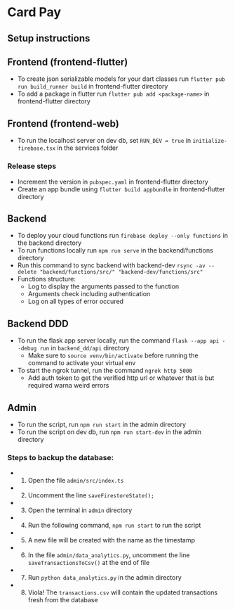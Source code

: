 # Card Pay

## Setup instructions

## Frontend (frontend-flutter)

-   To create json serializable models for your dart classes run `flutter pub run build_runner build` in frontend-flutter directory
-   To add a package in flutter run `flutter pub add <package-name>` in frontend-flutter directory

## Frontend (frontend-web)

-   To run the localhost server on dev db, set `RUN_DEV = true` in `initialize-firebase.tsx`
    in the services folder

### Release steps

-   Increment the version in `pubspec.yaml` in frontend-flutter directory
-   Create an app bundle using `flutter build appbundle` in frontend-flutter directory

## Backend

-   To deploy your cloud functions run `firebase deploy --only functions` in the backend directory
-   To run functions locally run `npm run serve` in the backend/functions directory
-   Run this command to sync backend with backend-dev `rsync -av --delete "backend/functions/src/" "backend-dev/functions/src"`
-   Functions structure:
    -   Log to display the arguments passed to the function
    -   Arguments check including authentication
    -   Log on all types of error occured


## Backend DDD
- To run the flask app server locally, run the command `flask --app api --debug run` in `backend_dd/api` directory
    - Make sure to `source venv/bin/activate` before running the command to activate your virtual env
- To start the ngrok tunnel, run the command `ngrok http 5000`
    - Add auth token to get the verified http url or whatever that is but required warna weird errors

## Admin

-   To run the script, run `npm run start` in the admin directory
-   To run the script on dev db, run `npm run start-dev` in the admin directory

### Steps to backup the database:

-   1. Open the file `admin/src/index.ts`
-   2. Uncomment the line `saveFirestoreState();`
-   3. Open the terminal in `admin` directory
-   4. Run the following command, `npm run start` to run the script
-   5. A new file will be created with the name as the timestamp
-   6. In the file `admin/data_analytics.py`, uncomment the line `saveTransactionsToCsv()` at the end of file
-   7. Run `python data_analytics.py` in the admin directory
-   8. Viola! The `transactions.csv` will contain the updated transactions fresh from the database
